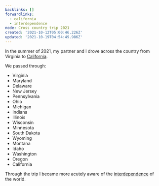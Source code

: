 ```yaml
---
backlinks: []
forwardlinks:
  - california
  - interdependence
node: Cross country trip 2021
created: '2021-10-12T05:00:46.226Z'
updated: '2021-10-19T04:54:49.986Z'
---
```

In the summer of 2021, my partner and I drove across the country from Virginia to [California](california.md). 

We passed through: 

- Virginia
- Maryland
- Delaware
- New Jersey
- Pennsylvania 
- Ohio
- Michigan
- Indiana
- Illinois
- Wisconsin
- Minnesota
- South Dakota
- Wyoming
- Montana
- Idaho
- Washington
- Oregon
- California 

Through the trip I became more acutely aware of the [interdependence](interdependence.md) of the world. 
